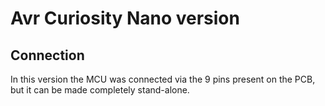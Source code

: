 # Avr Curiosity Nano version

## Connection
In this version the MCU was connected via the 9 pins present on the PCB, 
but it can be made completely stand-alone.
